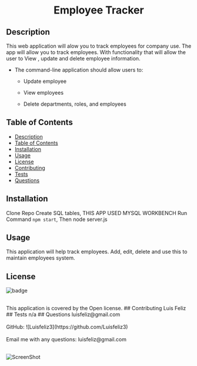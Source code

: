 <h1 align="center">Employee Tracker 
  
## Description
 This web application will alow you to track employees for company use.
    The app will allow you to track employees. With functionality that will
    allow the user to View , update and delete employee information.

* The command-line application should allow users to:

  * Update employee 

  * View employees

  * Delete departments, roles, and employees



## Table of Contents
- [Description](#description)
- [Table of Contents](#table-of-contents)
- [Installation](#installation)
- [Usage](#usage)
- [License](#license)
- [Contributing](#contributing)
- [Tests](#tests)
- [Questions](#questions)
## Installation
 Clone Repo
 Create SQL tables, THIS APP USED MYSQL WORKBENCH
 Run Command `npm start`, Then node server.js
## Usage
 This application will help track employees. Add, edit, delete and use this to maintain employees system.
## License
![badge](https://img.shields.io/badge/license-Open-brightgreen)
  
<br/>
This application is covered by the Open license. 
## Contributing
 Luis Feliz 
## Tests
 n/a
## Questions
 luisfeliz@gmail.com<br />
<br />
 GitHub: ![Luisfeliz3](https://github.com/Luisfeliz3)<br />
<br />
 Email me with any questions: luisfeliz@gmail.com<br /><br />

![ScreenShot](https://media.giphy.com/media/jrh4jtTzardzUixsNb/giphy.gif)

